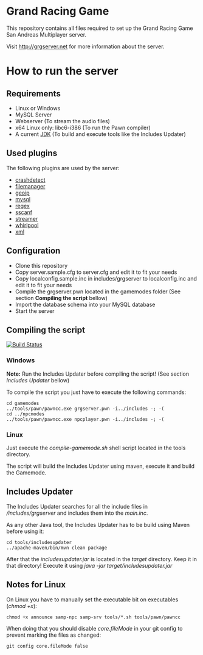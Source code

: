 # Grand Racing Game

This repository contains all files required to set up the Grand Racing Game San Andreas Multiplayer server.

Visit http://grgserver.net for more information about the server.

# How to run the server

## Requirements

  * Linux or Windows
  * MySQL Server
  * Webserver (To stream the audio files)
  * x64 Linux only: libc6-i386 (To run the Pawn compiler)
  * A current [JDK](http://www.oracle.com/technetwork/java/javase/downloads/index.html) (To build and execute tools like the Includes Updater)

## Used plugins

The following plugins are used by the server:

 * [crashdetect](http://forum.sa-mp.com/showthread.php?t=262796)
 * [filemanager](http://forum.sa-mp.com/showthread.php?t=92246)
 * [geoip](http://forum.sa-mp.com/showthread.php?t=32509)
 * [mysql](http://forum.sa-mp.com/showthread.php?t=56564)
 * [regex](http://forum.sa-mp.com/showthread.php?t=247893)
 * [sscanf](http://forum.sa-mp.com/showthread.php?t=120356)
 * [streamer](http://forum.sa-mp.com/showthread.php?t=102865)
 * [whirlpool](http://forum.sa-mp.com/showthread.php?t=65290)
 * [xml](http://forum.sa-mp.com/showthread.php?t=372521)

## Configuration

  * Clone this repository
  * Copy server.sample.cfg to server.cfg and edit it to fit your needs
  * Copy localconfig.sample.inc in includes/grgserver to localconfig.inc and edit it to fit your needs
  * Compile the grgserver.pwn located in the gamemodes folder (See section **Compiling the script** bellow)
  * Import the database schema into your MySQL database
  * Start the server

## Compiling the script

[![Build Status](https://travis-ci.org/GRGServer/SAMPRacing.svg)](https://travis-ci.org/GRGServer/SAMPRacing)

### Windows

**Note:** Run the Includes Updater before compiling the script! (See section *Includes Updater* bellow)

To compile the script you just have to execute the following commands:

```
cd gamemodes
../tools/pawn/pawncc.exe grgserver.pwn -i../includes -; -(
cd ../npcmodes
../tools/pawn/pawncc.exe npcplayer.pwn -i../includes -; -(
```

### Linux

Just execute the *compile-gamemode.sh* shell script located in the tools directory.

The script will build the Includes Updater using maven, execute it and build the Gamemode.

## Includes Updater

The Includes Updater searches for all the include files in */includes/grgserver* and includes them into the *main.inc*.

As any other Java tool, the Includes Updater has to be build using Maven before using it:

```
cd tools/includesupdater
../apache-maven/bin/mvn clean package
```

After that the *includesupdater.jar* is located in the *target* directory. Keep it in that directory! Execute it using *java -jar target/includesupdater.jar*

## Notes for Linux

On Linux you have to manually set the executable bit on executables (*chmod +x*):

```
chmod +x announce samp-npc samp-srv tools/*.sh tools/pawn/pawncc
```

When doing that you should disable *core.fileMode* in your git config to prevent marking the files as changed:

```
git config core.fileMode false
```
